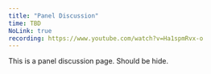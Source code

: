 ```yaml
---
title: "Panel Discussion"
time: TBD
NoLink: true
recording: https://www.youtube.com/watch?v=Ha1spmRvx-o
---
```


This is a panel discussion page. Should be hide.